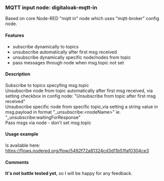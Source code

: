 ### MQTT input node: digitaloak-mqtt-in
Based on core Node-RED "mqtt in" node which uses "mqtt-broker" config node.

#### Features
- subscribe dynamically to topics  
- unsubscribe automatically after first msg received  
- unsubscribe dynamically specific node/nodes from topic  
- pass messages through node when msg.topic not set  

#### Description
Subscribe to topics specyfing msg.topic  
Unsubscribe node from topic automatically after first msg received, via setting checkbox in config node: "Unsubscribe from topic after first msg received"  
Unsubscribe specific node from specific topic,via setting a string value in msg.payload in format "_unsubscribe:\<nodeName>" ie. "_unsubscribe:waitingForResponse"  
Pass msgs via node - don't set msg.topic  

#### Usage example
Is available here: https://flows.nodered.org/flow/5492f72a81324cd3d11b51faf0304ce3

#### Comments
<b>It's not battle tested yet</b>, so I will be happy for any feedback.

